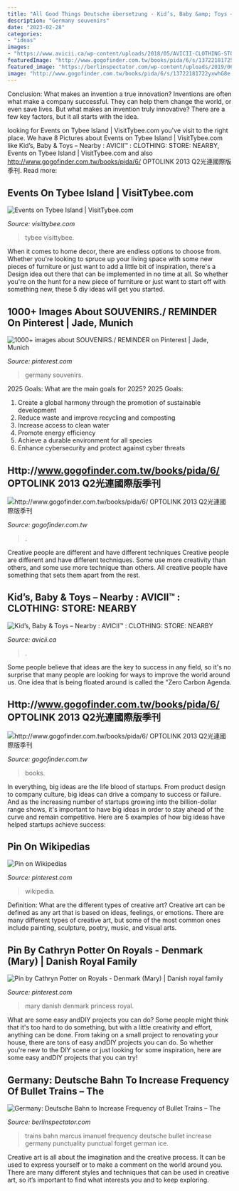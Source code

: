 ```yaml
---
title: "All Good Things Deutsche übersetzung - Kid’s, Baby &amp; Toys – Nearby : Avicii™ : Clothing: Store: Nearby"
description: "Germany souvenirs"
date: "2023-02-28"
categories:
- "ideas"
images:
- "https://www.avicii.ca/wp-content/uploads/2018/05/AVICII-CLOTHING-STORE-FOR-BAGS-NEARBY.jpg"
featuredImage: "http://www.gogofinder.com.tw/books/pida/6/s/13722181725gRRxqA2.jpg"
featured_image: "https://berlinspectator.com/wp-content/uploads/2019/06/bahn-by-imanuel-marcus-005-1024x576.jpg"
image: "http://www.gogofinder.com.tw/books/pida/6/s/13722181722yxwhG8e.jpg"
---
```



Conclusion: What makes an invention a true innovation?
Inventions are often what make a company successful. They can help them change the world, or even save lives. But what makes an invention truly innovative? There are a few key factors, but it all starts with the idea.

	

		
looking for Events on Tybee Island | VisitTybee.com you've visit to the right place. We have 8 Pictures about Events on Tybee Island | VisitTybee.com like Kid’s, Baby &amp; Toys – Nearby : AVICII™ : CLOTHING: STORE: NEARBY, Events on Tybee Island | VisitTybee.com and also http://www.gogofinder.com.tw/books/pida/6/ OPTOLINK 2013 Q2光連國際版季刊. Read more:
		
    
## Events On Tybee Island | VisitTybee.com

<img loading=lazy src="https://visittybee.com/sites/default/files/styles/hero/public/pier-music-parade-festival.jpg?itok=-6uAouvB" onerror="this.onerror=null;this.src='https://tse3.mm.bing.net/th?id=OIP.iHj1yXqATcTTMwtRXQNERAHaDt&amp;pid=15.1';" alt="Events on Tybee Island | VisitTybee.com">

_Source: visittybee.com_

>tybee visittybee. 

	

When it comes to home decor, there are endless options to choose from. Whether you're looking to spruce up your living space with some new pieces of furniture or just want to add a little bit of inspiration, there's a Design idea out there that can be implemented in no time at all. So whether you're on the hunt for a new piece of furniture or just want to start off with something new, these 5 diy ideas will get you started.

    
## 1000+ Images About SOUVENIRS./ REMINDER On Pinterest | Jade, Munich

<img loading=lazy src="https://s-media-cache-ak0.pinimg.com/736x/f0/88/9e/f0889eb3b2b16424f0dda4787c1afffe.jpg" onerror="this.onerror=null;this.src='https://tse2.mm.bing.net/th?id=OIP.7y3AQ0LE6rpVGOz6E3K5DwHaFj&amp;pid=15.1';" alt="1000+ images about SOUVENIRS./ REMINDER on Pinterest | Jade, Munich">

_Source: pinterest.com_

>germany souvenirs. 

	

2025 Goals: What are the main goals for 2025?
2025 Goals: 
1. Create a global harmony through the promotion of sustainable development 
2. Reduce waste and improve recycling and composting 
3. Increase access to clean water 
4. Promote energy efficiency 
5. Achieve a durable environment for all species 
6. Enhance cybersecurity and protect against cyber threats 

    
## Http://www.gogofinder.com.tw/books/pida/6/ OPTOLINK 2013 Q2光連國際版季刊

<img loading=lazy src="http://www.gogofinder.com.tw/books/pida/6/s/13722181722yxwhG8e.jpg" onerror="this.onerror=null;this.src='https://tse4.mm.bing.net/th?id=OIP.tjDMsQs55IrHgSZVfZgjVAHaKf&amp;pid=15.1';" alt="http://www.gogofinder.com.tw/books/pida/6/ OPTOLINK 2013 Q2光連國際版季刊">

_Source: gogofinder.com.tw_

>. 

	

Creative people are different and have different techniques
Creative people are different and have different techniques. Some use more creativity than others, and some use more technique than others. All creative people have something that sets them apart from the rest.

    
## Kid’s, Baby &amp; Toys – Nearby : AVICII™ : CLOTHING: STORE: NEARBY

<img loading=lazy src="https://www.avicii.ca/wp-content/uploads/2018/05/AVICII-CLOTHING-STORE-FOR-BAGS-NEARBY.jpg" onerror="this.onerror=null;this.src='https://tse4.mm.bing.net/th?id=OIP.jna1LUyGLuGZdoo3x6XVbQAAAA&amp;pid=15.1';" alt="Kid’s, Baby &amp; Toys – Nearby : AVICII™ : CLOTHING: STORE: NEARBY">

_Source: avicii.ca_

>. 

	

Some people believe that ideas are the key to success in any field, so it's no surprise that many people are looking for ways to improve the world around us. One idea that is being floated around is called the "Zero Carbon Agenda.

    
## Http://www.gogofinder.com.tw/books/pida/6/ OPTOLINK 2013 Q2光連國際版季刊

<img loading=lazy src="http://www.gogofinder.com.tw/books/pida/6/s/13722181725gRRxqA2.jpg" onerror="this.onerror=null;this.src='https://tse1.mm.bing.net/th?id=OIP.Phryzths2aNqhTaf7KUM-AHaKf&amp;pid=15.1';" alt="http://www.gogofinder.com.tw/books/pida/6/ OPTOLINK 2013 Q2光連國際版季刊">

_Source: gogofinder.com.tw_

>books. 

	

In everything, big ideas are the life blood of startups. From product design to company culture, big ideas can drive a company to success or failure. And as the increasing number of startups growing into the billion-dollar range shows, it's important to have big ideas in order to stay ahead of the curve and remain competitive. Here are 5 examples of how big ideas have helped startups achieve success: 
    
## Pin On Wikipedias

<img loading=lazy src="https://i.pinimg.com/originals/13/ce/9b/13ce9bb3d88c7148ac1b1c63c0a452ba.png" onerror="this.onerror=null;this.src='https://tse3.mm.bing.net/th?id=OIP.HLXjcuR3bdfRt9cZzw3YMgHaHa&amp;pid=15.1';" alt="Pin on Wikipedias">

_Source: pinterest.com_

>wikipedia. 

	

Definition: What are the different types of creative art?
Creative art can be defined as any art that is based on ideas, feelings, or emotions. There are many different types of creative art, but some of the most common ones include painting, sculpture, poetry, music, and visual arts.

    
## Pin By Cathryn Potter On Royals - Denmark (Mary) | Danish Royal Family

<img loading=lazy src="https://i.pinimg.com/736x/d5/e8/2a/d5e82a819fbad3c2671c59c700c4b811--kroonprinses-mary-danish-royalty.jpg" onerror="this.onerror=null;this.src='https://tse2.mm.bing.net/th?id=OIP.jlKQiX__taR3wt8_jyBOyQHaEf&amp;pid=15.1';" alt="Pin by Cathryn Potter on Royals - Denmark (Mary) | Danish royal family">

_Source: pinterest.com_

>mary danish denmark princess royal. 

	

What are some easy andDIY projects you can do?
Some people might think that it's too hard to do something, but with a little creativity and effort, anything can be done. From taking on a small project to renovating your house, there are tons of easy andDIY projects you can do. So whether you're new to the DIY scene or just looking for some inspiration, here are some easy andDIY projects that you can try!

    
## Germany: Deutsche Bahn To Increase Frequency Of Bullet Trains – The

<img loading=lazy src="https://berlinspectator.com/wp-content/uploads/2019/06/bahn-by-imanuel-marcus-005-1024x576.jpg" onerror="this.onerror=null;this.src='https://tse2.mm.bing.net/th?id=OIP._JpfolRLNhHKiiaN5fqDpwHaEK&amp;pid=15.1';" alt="Germany: Deutsche Bahn to Increase Frequency of Bullet Trains – The">

_Source: berlinspectator.com_

>trains bahn marcus imanuel frequency deutsche bullet increase germany punctuality punctual forget german ice. 

	

Creative art is all about the imagination and the creative process. It can be used to express yourself or to make a comment on the world around you. There are many different styles and techniques that can be used in creative art, so it’s important to find what interests you and to keep exploring.

